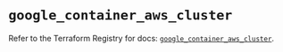 # `google_container_aws_cluster`

Refer to the Terraform Registry for docs: [`google_container_aws_cluster`](https://registry.terraform.io/providers/hashicorp/google/6.49.3/docs/resources/container_aws_cluster).
